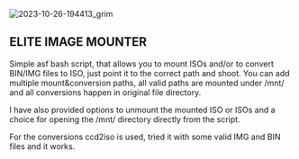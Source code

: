 ![2023-10-26-194413_grim](https://github.com/siyia2/mounter_elite/assets/46220960/c5c60774-548a-44dc-85b5-8b6e50239df8)

## ELITE IMAGE MOUNTER

Simple asf bash script, that allows you to mount ISOs and/or to convert BIN/IMG files to ISO, just point it to the correct path and shoot.
You can add multiple mount&conversion paths, all valid paths are mounted under /mnt/ and all conversions happen in original file directory.

I have also provided options to unmount the mounted ISO or ISOs and a choice for opening the /mnt/ directory directly from the script.

For the conversions ccd2iso is used, tried it with some valid IMG and BIN files and it works.
